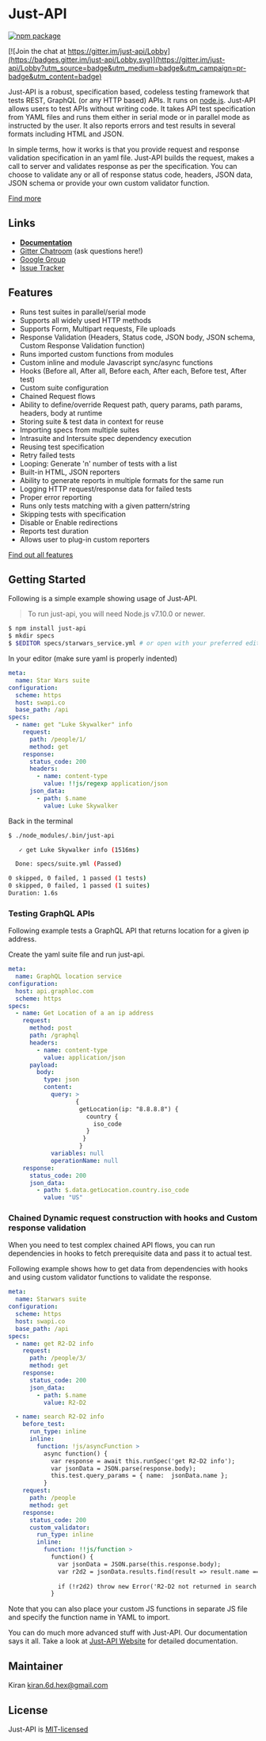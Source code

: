 # Just-API

[![npm package](https://nodei.co/npm/just-api.png?downloads=true&downloadRank=true&stars=true)](https://www.npmjs.com/package/just-api)

[![Join the chat at https://gitter.im/just-api/Lobby](https://badges.gitter.im/just-api/Lobby.svg)](https://gitter.im/just-api/Lobby?utm_source=badge&utm_medium=badge&utm_campaign=pr-badge&utm_content=badge)


Just-API is a robust, specification based, codeless testing framework that tests REST, GraphQL (or any HTTP based) APIs.  It runs on [node.js](http://nodejs.org/). Just-API allows users to test APIs without writing code.
It takes API test specification from YAML files and runs them either in serial mode or in parallel mode as instructed by the user. It also reports errors and test results in several formats including HTML and JSON.
<br>

In simple terms, how it works is that you provide request and response validation specification in an yaml file. Just-API builds the request, makes a call to server
and validates response as per the specification.
You can choose to validate any or all of response status code, headers, JSON data, JSON schema or provide your own custom validator function.

[Find more](http://kiranz.github.io/just-api/)
<br>

## Links

- **[Documentation](http://kiranz.github.io/just-api/)**
- [Gitter Chatroom](https://gitter.im/just-api/Lobby) (ask questions here!)
- [Google Group](https://groups.google.com/forum/#!forum/just-api)
- [Issue Tracker](https://github.com/kiranz/just-api/issues)

## Features

- Runs test suites in parallel/serial mode
- Supports all widely used HTTP methods
- Supports Form, Multipart requests, File uploads
- Response Validation (Headers, Status code, JSON body, JSON schema, Custom Response Validation function)
- Runs imported custom functions from modules
- Custom inline and module Javascript sync/async functions
- Hooks (Before all, After all, Before each, After each, Before test, After test)
- Custom suite configuration
- Chained Request flows
- Ability to define/override Request path, query params, path params, headers, body at runtime
- Storing suite & test data in context for reuse
- Importing specs from multiple suites
- Intrasuite and Intersuite spec dependency execution
- Reusing test specification
- Retry failed tests
- Looping: Generate 'n' number of tests with a list
- Built-in HTML, JSON reporters
- Ability to generate reports in multiple formats for the same run
- Logging HTTP request/response data for failed tests
- Proper error reporting
- Runs only tests matching with a given pattern/string
- Skipping tests with specification
- Disable or Enable redirections
- Reports test duration
- Allows user to plug-in custom reporters

[Find out all features](https://kiranz.github.io/just-api/features/)


## Getting Started

Following is a simple example showing usage of Just-API. 

>To run just-api, you will need Node.js v7.10.0 or newer.

```sh
$ npm install just-api
$ mkdir specs
$ $EDITOR specs/starwars_service.yml # or open with your preferred editor
```

In your editor (make sure yaml is properly indented)

```yaml
meta:
  name: Star Wars suite
configuration:
  scheme: https
  host: swapi.co
  base_path: /api
specs:
  - name: get "Luke Skywalker" info
    request:
      path: /people/1/
      method: get
    response:
      status_code: 200
      headers:
        - name: content-type
          value: !!js/regexp application/json     
      json_data:
        - path: $.name
          value: Luke Skywalker
```

Back in the terminal

```sh
$ ./node_modules/.bin/just-api

   ✓ get Luke Skywalker info (1516ms)

  Done: specs/suite.yml (Passed)

0 skipped, 0 failed, 1 passed (1 tests)
0 skipped, 0 failed, 1 passed (1 suites)
Duration: 1.6s
```

### Testing GraphQL APIs

Following example tests a GraphQL API that returns location for a given ip address.

Create the yaml suite file and run just-api.

```yaml
meta:
  name: GraphQL location service
configuration:
  host: api.graphloc.com
  scheme: https
specs:
  - name: Get Location of a an ip address
    request:
      method: post
      path: /graphql
      headers:
        - name: content-type
          value: application/json
      payload:
        body:
          type: json
          content:
            query: >
                   {
                    getLocation(ip: "8.8.8.8") {
                      country {
                        iso_code
                      }
                     }
                    }
            variables: null
            operationName: null
    response:
      status_code: 200
      json_data:
        - path: $.data.getLocation.country.iso_code
          value: "US"

```

### Chained Dynamic request construction with hooks and Custom response validation

When you need to test complex chained API flows, you can run dependencies in hooks to fetch prerequisite data 
and pass it to actual test.

Following example shows how to get data from dependencies with hooks and using custom validator functions to validate the response.

```yaml
meta:
  name: Starwars suite
configuration:
  scheme: https
  host: swapi.co
  base_path: /api
specs:
  - name: get R2-D2 info
    request:
      path: /people/3/
      method: get
    response:
      status_code: 200
      json_data:
        - path: $.name
          value: R2-D2

  - name: search R2-D2 info
    before_test:
      run_type: inline
      inline:
        function: !js/asyncFunction >
          async function() {
            var response = await this.runSpec('get R2-D2 info');
            var jsonData = JSON.parse(response.body);
            this.test.query_params = { name:  jsonData.name };
          }
    request:
      path: /people
      method: get
    response:
      status_code: 200
      custom_validator:
        run_type: inline
        inline:
          function: !!js/function >
            function() {
              var jsonData = JSON.parse(this.response.body);
              var r2d2 = jsonData.results.find(result => result.name === 'R2-D2');
              
              if (!r2d2) throw new Error('R2-D2 not returned in search results');
            }
```
Note that you can also place your custom JS functions in separate JS file and specify the function name in YAML to import.

You can do much more advanced stuff with Just-API. Our documentation says it all.
Take a look at [Just-API Website](http://kiranz.github.io/just-api/) for detailed documentation.

## Maintainer

Kiran kiran.6d.hex@gmail.com

## License

Just-API is [MIT-licensed](https://github.com/kiranz/just-api/blob/master/LICENSE)
